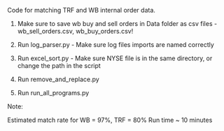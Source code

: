 
Code for matching TRF and WB internal order data.

1) Make sure to save wb buy and sell orders in Data folder as csv files - wb_sell_orders.csv, wb_buy_orders.csv!

2) Run log_parser.py - Make sure log files imports are named correctly

3) Run excel_sort.py - Make sure NYSE file is in the same directory, or change the path in the script

4) Run remove_and_replace.py

5) Run run_all_programs.py


Note:

Estimated match rate for WB = 97%, TRF = 80%
Run time ~ 10 minutes 